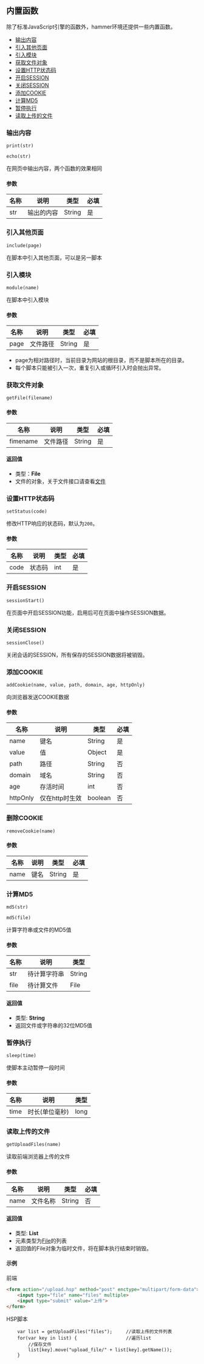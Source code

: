## 内置函数
除了标准JavaScript引擎的函数外，hammer环境还提供一些内置函数。

- [输出内容](#输出内容)
- [引入其他页面](#引入其他页面)
- [引入模块](#引入模块)
- [获取文件对象](#获取文件对象)
- [设置HTTP状态码](#设置http状态码)
- [开启SESSION](#开启session)
- [关闭SESSION](#关闭session)
- [添加COOKIE](#添加cookie)
- [计算MD5](#计算md5)
- [暂停执行](#暂停执行)
- [读取上传的文件](#读取上传的文件)

### 输出内容
`print(str)`

`echo(str)`

在网页中输出内容，两个函数的效果相同

#### 参数

| 名称  | 说明    | 类型     | 必填  |
|-----|-------|--------|-----|
| str | 输出的内容 | String | 是   |

### 引入其他页面
`include(page)`

在脚本中引入其他页面，可以是另一脚本

### 引入模块
`module(name)`

在脚本中引入模块

#### 参数

| 名称   | 说明   | 类型     | 必填  |
|------|------|--------|-----|
| page | 文件路径 | String | 是   |
- page为相对路径时，当前目录为网站的根目录，而不是脚本所在的目录。
- 每个脚本只能被引入一次，重复引入或循环引入时会抛出异常。

### 获取文件对象
`getFile(filename)`

#### 参数

| 名称       | 说明   | 类型     | 必填  |
|----------|------|--------|-----|
| fimename | 文件路径 | String | 是   |

#### 返回值
- 类型：**File**
- 文件的对象，关于文件接口请查看[文件](file.md)

### 设置HTTP状态码
`setStatus(code)`

修改HTTP响应的状态码，默认为`200`。

#### 参数

| 名称   | 说明  | 类型  | 必填  |
|------|-----|-----|-----|
| code | 状态码 | int | 是   |

### 开启SESSION
`sessionStart()`

在页面中开启SESSION功能，启用后可在页面中操作SESSION数据。

### 关闭SESSION
`sessionClose()`

关闭会话的SESSION，所有保存的SESSION数据将被销毁。

### 添加COOKIE
`addCookie(name, value, path, domain, age, httpOnly)`

向浏览器发送COOKIE数据

#### 参数

| 名称       | 说明        | 类型      | 必填  |
|----------|-----------|---------|-----|
| name     | 键名        | String  | 是   |
| value    | 值         | Object  | 是   |
| path     | 路径        | String  | 否   |
| domain   | 域名        | String  | 否   |
| age      | 存活时间      | int     | 否   |
| httpOnly | 仅在http时生效 | boolean | 否   |

### 删除COOKIE
`removeCookie(name)`

#### 参数

| 名称   | 说明  | 类型     | 必填  |
|------|-----|--------|-----|
| name | 键名  | String | 是   |

### 计算MD5
`md5(str)`

`md5(file)`

计算字符串或文件的MD5值

#### 参数

| 名称   | 说明     | 类型     |
|------|--------|--------|
| str  | 待计算字符串 | String |
| file | 待计算文件  | File   |

#### 返回值
- 类型: **String**
- 返回文件或字符串的32位MD5值

### 暂停执行
`sleep(time)`

使脚本主动暂停一段时间

#### 参数

| 名称   | 说明       | 类型   |
|------|----------|------|
| time | 时长(单位毫秒) | long |

### 读取上传的文件
`getUploadFiles(name)`

读取前端浏览器上传的文件

#### 参数

| 名称   | 说明   | 类型     | 必填  |
|------|------|--------|-----|
| name | 文件名称 | String | 否   |

#### 返回值
- 类型: **List<File>**
- 元素类型为[File](file.md)的列表
- 返回值的File对象为临时文件，将在脚本执行结束时销毁。

#### 示例
前端
```html
<form action="/upload.hsp" method="post" enctype="multipart/form-data">
    <input type="file" name="files" multiple>
    <input type="submit" value="上传">
</form>
```
HSP脚本
```
    var list = getUploadFiles("files");     //读取上传的文件列表
    for(var key in list) {                  //遍历list
        //保存文件
        list[key].move("upload_file/" + list[key].getName());
    }
```